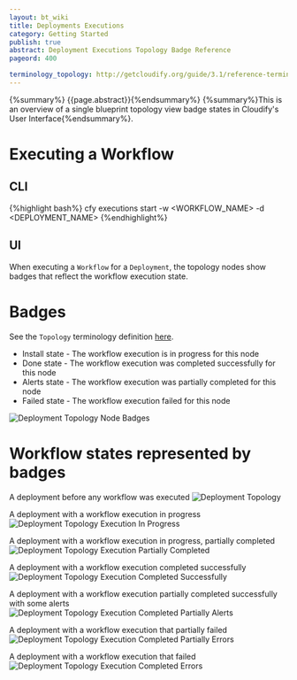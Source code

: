 ```yaml
---
layout: bt_wiki
title: Deployments Executions
category: Getting Started
publish: true
abstract: Deployment Executions Topology Badge Reference
pageord: 400

terminology_topology: http://getcloudify.org/guide/3.1/reference-terminology.html#sts=Topology
---
```

{%summary%} {{page.abstract}}{%endsummary%}
{%summary%}This is an overview of a single blueprint topology view badge states in Cloudify's User Interface{%endsummary%}.

# Executing a Workflow

## CLI

{%highlight bash%}
cfy executions start -w <WORKFLOW_NAME> -d <DEPLOYMENT_NAME>
{%endhighlight%}


## UI

When executing a `Workflow` for a `Deployment`, the topology nodes show badges that reflect the workflow execution state.

# Badges
See the `Topology` terminology definition [here]({{page.terminology_topology}}).<br/>

* Install state - The workflow execution is in progress for this node
* Done state - The workflow execution was completed successfully for this node
* Alerts state - The workflow execution was partially completed for this node
* Failed state - The workflow execution failed for this node

![Deployment Topology Node Badges](/guide/images/ui/ui-deployment-topology-badges.png)

# Workflow states represented by badges
A deployment before any workflow was executed
![Deployment Topology](/guide/images/ui/ui-deployment-topology-1.png)

A deployment with a workflow execution in progress
![Deployment Topology Execution In Progress](/guide/images/ui/ui-deployment-topology-2.png)

A deployment with a workflow execution in progress, partially completed
![Deployment Topology Execution Partially Completed](/guide/images/ui/ui-deployment-topology-3.png)

A deployment with a workflow execution completed successfully
![Deployment Topology Execution Completed Successfully](/guide/images/ui/ui-deployment-topology-4.png)

A deployment with a workflow execution partially completed successfully with some alerts
![Deployment Topology Execution Completed Partially Alerts](/guide/images/ui/ui-deployment-topology-5.png)

A deployment with a workflow execution that partially failed
![Deployment Topology Execution Completed Partially Errors](/guide/images/ui/ui-deployment-topology-6.png)

A deployment with a workflow execution that failed
![Deployment Topology Execution Completed Errors](/guide/images/ui/ui-deployment-topology-7.png)


